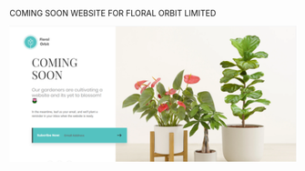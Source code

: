 COMING SOON WEBSITE FOR FLORAL ORBIT LIMITED

![Screenshot of Floral Orbit Coming Soon Website](images/screenshot.png "SCREENSHOT OF FLORAL ORBIT COMING SOON WEBSITE")
